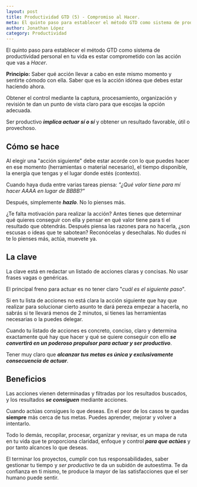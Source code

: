 ```yaml
---
layout: post
title: Productividad GTD (5) - Compromiso al Hacer.
meta: El quinto paso para establecer el método GTD como sistema de productividad personal en tu vida es estar comprometido con la acción que vas a hacer.
author: Jonathan López
category: Productividad
---
```


El quinto paso para establecer el método GTD como sistema de productividad personal en tu vida es estar comprometido con las acción que vas a *Hacer*.

**Principio:** Saber qué acción llevar a cabo en este mismo momento y sentirte cómodo con ella. Saber que es la acción idónea que debes estar haciendo ahora.

Obtener el control mediante la captura, procesamiento, organización y revisión te dan un punto de vista claro para que escojas la opción adecuada.

Ser productivo ***implica actuar sí o sí*** y obtener un resultado favorable, útil o provechoso. 

## Cómo se hace

Al elegir una "acción siguiente" debe estar acorde con lo que puedes hacer en ese momento (herramientas o material necesario), el tiempo disponible, la energía que tengas y el lugar donde estés (contexto).

Cuando haya duda entre varias tareas piensa: *"¿Qué valor tiene para mí hacer AAAA en lugar de BBBB?"*

Después, simplemente ***hazlo***. No lo pienses más.

¿Te falta motivación para realizar la acción? Antes tienes que determinar qué quieres conseguir con ella y pensar en qué valor tiene para ti el resultado que obtendrás. Después piensa las razones para no hacerla, ¿son escusas o ideas que te sabotean? Reconócelas y desechalas. No dudes ni te lo pienses más, actúa, muevete ya.

## La clave

La clave está en redactar un listado de acciones claras y concisas. No usar frases vagas o genéricas.

El principal freno para actuar es no tener claro "*cuál es el siguiente paso*".

Si en tu lista de acciones no está clara la acción siguiente que hay que realizar para solucionar cierto asunto te dará pereza empezar a hacerla, no sabrás si te llevará menos de 2 minutos, si tienes las herramientas necesarias o la puedes delegar.

Cuando tu listado de acciones es concreto, conciso, claro y determina exactamente qué hay que hacer y qué se quiere conseguir con ello ***se convertirá en un poderoso propulsor para actuar y ser productivo***.

Tener muy claro que ***alcanzar tus metas es única y exclusivamente consecuencia de actuar***.

## Beneficios

Las acciones vienen determinadas y filtradas por los resultados buscados, y los resultados ***se consiguen*** mediante acciones.

Cuando actúas consigues lo que deseas. En el peor de los casos te quedas **siempre** más cerca de tus metas. Puedes aprender, mejorar y volver a intentarlo.

Todo lo demás, recopilar, procesar, organizar y revisar, es un mapa de ruta en tu vida que te proporciona claridad, enfoque y control ***para que actúes*** y por tanto alcances lo que deseas. 

El terminar los proyectos, cumplir con tus responsabilidades, saber gestionar tu tiempo y *ser productivo* te da un subidón de autoestima. Te da confianza en ti mismo, te produce la mayor de las satisfacciones que el ser humano puede sentir.